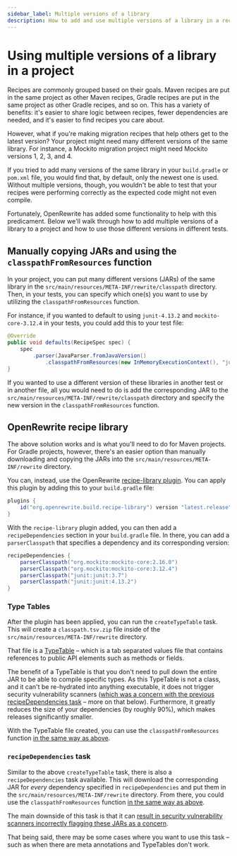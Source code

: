 ```yaml
---
sidebar_label: Multiple versions of a library
description: How to add and use multiple versions of a library in a recipe.
---
```


# Using multiple versions of a library in a project

Recipes are commonly grouped based on their goals. Maven recipes are put in the same project as other Maven recipes, Gradle recipes are put in the same project as other Gradle recipes, and so on. This has a variety of benefits: it's easier to share logic between recipes, fewer dependencies are needed, and it's easier to find recipes you care about.

However, what if you're making migration recipes that help others get to the latest version? Your project might need many different versions of the same library. For instance, a Mockito migration project might need Mockito versions 1, 2, 3, and 4.

If you tried to add many versions of the same library in your `build.gradle` or `pom.xml` file, you would find that, by default, only the newest one is used. Without multiple versions, though, you wouldn't be able to test that your recipes were performing correctly as the expected code might not even compile.

Fortunately, OpenRewrite has added some functionality to help with this predicament. Below we'll walk through how to add multiple versions of a library to a project and how to use those different versions in different tests.

## Manually copying JARs and using the `classpathFromResources` function

In your project, you can put many different versions (JARs) of the same library in the `src/main/resources/META-INF/rewrite/classpath` directory. Then, in your tests, you can specify which one(s) you want to use by utilizing the `classpathFromResources` function.

For instance, if you wanted to default to using `junit-4.13.2` and `mockito-core-3.12.4` in your tests, you could add this to your test file:

```java
@Override
public void defaults(RecipeSpec spec) {
    spec
        .parser(JavaParser.fromJavaVersion()
            .classpathFromResources(new InMemoryExecutionContext(), "junit-4.13.2", "mockito-core-3.12.4"));
}
```

If you wanted to use a different version of these libraries in another test or in another file, all you would need to do is add the corresponding JAR to the `src/main/resources/META-INF/rewrite/classpath` directory and specify the new version in the `classpathFromResources` function.

## OpenRewrite recipe library

The above solution works and is what you'll need to do for Maven projects. For Gradle projects, however, there's an easier option than manually downloading and copying the JARs into the `src/main/resources/META-INF/rewrite` directory.

You can, instead, use the OpenRewrite [recipe-library plugin](https://github.com/openrewrite/rewrite-build-gradle-plugin/blob/main/src/main/java/org/openrewrite/gradle/RewriteRecipeLibraryPlugin.java). You can apply this plugin by adding this to your `build.gradle` file:

```groovy
plugins {
    id("org.openrewrite.build.recipe-library") version "latest.release"
}
```

With the `recipe-library` plugin added, you can then add a `recipeDependencies` section in your `build.gradle` file. In there, you can add a `parserClasspath` that specifies a dependency and its corresponding version:

```groovy
recipeDependencies {
    parserClasspath("org.mockito:mockito-core:2.16.0")
    parserClasspath("org.mockito:mockito-core:3.12.4")
    parserClasspath("junit:junit:3.7")
    parserClasspath("junit:junit:4.13.2")
}
```

### Type Tables

After the plugin has been applied, you can run the `createTypeTable` task. This will create a `classpath.tsv.zip` file inside of the `src/main/resources/META-INF/rewrite` directory.

That file is a [TypeTable](https://github.com/openrewrite/rewrite/blob/main/rewrite-java/src/main/java/org/openrewrite/java/internal/parser/TypeTable.java) – which is a tab separated values file that contains references to public API elements such as methods or fields.

The benefit of a TypeTable is that you don't need to pull down the entire JAR to be able to compile specific types. As this TypeTable is not a class, and it can't be re-hydrated into anything executable, it does not trigger security vulnerability scanners ([which was a concern with the previous recipeDependencies task](../reference/faq.md#why-do-artifact-scanners-detect-vulnerabilities-in-recipe-artifactsjars) – more on that below). Furthermore, it greatly reduces the size of your dependencies (by roughly 90%), which makes releases significantly smaller.

With the TypeTable file created, you can use the `classpathFromResources` function [in the same way as above](#manually-copying-jars-and-using-the-classpathfromresources-function).

### `recipeDependencies` task

Similar to the above `createTypeTable` task, there is also a `recipeDependencies` task available. This will download the corresponding JAR for _every_ dependency specified in `recipeDependencies` and put them in the `src/main/resources/META-INF/rewrite` directory. From there, you could use the `classpathFromResources` function [in the same way as above](#manually-copying-jars-and-using-the-classpathfromresources-function).

The main downside of this task is that it can [result in security vulnerability scanners incorrectly flagging these JARs as a concern](../reference/faq.md#why-do-artifact-scanners-detect-vulnerabilities-in-recipe-artifactsjars).

That being said, there may be some cases where you want to use this task – such as when there are meta annotations and TypeTables don't work.
